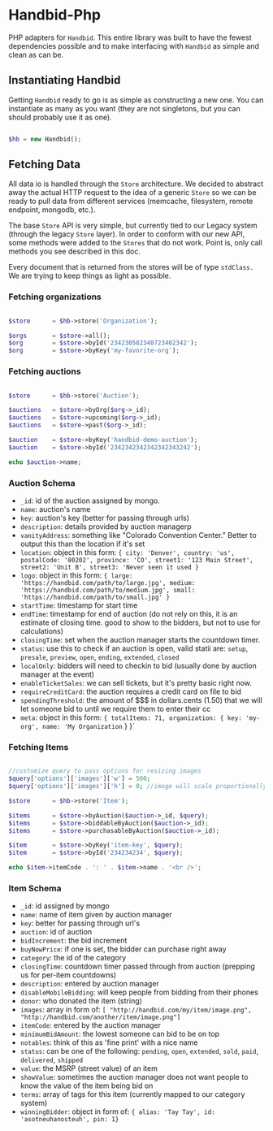 Handbid-Php
===========

PHP adapters for `Handbid`. This entire library was built to have the fewest dependencies possible and to make interfacing
with `Handbid` as simple and clean as can be.

## Instantiating Handbid
Getting `Handbid` ready to go is as simple as constructing a new one. You can instantiate as many as you want (they are not singletons, but you can should probably use it as one).
```php

$hb = new Handbid();

```

## Fetching Data
All data io is handled through the `Store` architecture. We decided to abstract away the actual HTTP request to the idea
 of a generic `Store` so we can be ready to pull data from different services (memcache, filesystem, remote endpoint, mongodb, etc.).

The base `Store` API is very simple, but currently tied to our Legacy system (through the legacy `Store` layer). In order
to conform with our new API, some methods were added to the `Stores` that do not work. Point is, only call methods you
see described in this doc.

Every document that is returned from the stores will be of type `stdClass.` We are trying to keep things as light as possible.


### Fetching organizations
```php

$store      = $hb->store('Organization');

$orgs       = $store->all();
$org        = $store->byId('234230582340723402342');
$org        = $store->byKey('my-favorite-org');


```

### Fetching auctions
```php

$store      = $hb->store('Auction');

$auctions   = $store->byOrg($org->_id);
$auctions   = $store->upcoming($org->_id);
$auctions   = $store->past($org->_id);

$auction    = $store->byKey('handbid-demo-auction');
$auction    = $store->byId('2342342342342342343242');

echo $auction->name;


```

### Auction Schema
- `_id`: id of the auction assigned by mongo.
- `name`: auction's name
- `key`: auction's key (better for passing through urls)
- `description`: details provided by auction managerp
- `vanityAddress`: something like "Colorado Convention Center." Better to output this than the location if it's set
- `location`: object in this form: `{ city: 'Denver', country: 'us', postalCode: '80202', province: 'CO', street1: '123 Main Street', street2: 'Unit B', street3: 'Never seen it used }`
- `logo`: object in this form: `{ large: 'https://handbid.com/path/to/large.jpg', medium: 'https://handbid.com/path/to/medium.jpg', small: 'https://handbid.com/path/to/small.jpg' }`
- `startTime`: timestamp for start time
- `endTime`: timestamp for end of auction (do not rely on this, it is an estimate of closing time. good to show to the bidders, but not to use for calculations)
- `closingTime`: set when the auction manager starts the countdown timer.
- `status`: use this to check if an auction is open, valid statii are: `setup`, `presale`, `preview`, `open`, `ending`, `extended`, `closed`
- `localOnly`: bidders will need to checkin to bid (usually done by auction manager at the event)
- `enableTicketSales`: we can sell tickets, but it's pretty basic right now.
- `requireCreditCard`: the auction requires a credit card on file to bid
- `spendingThreshold`: the amount of $$$ in dollars.cents (1.50) that we will let someone bid to until we require them to enter their cc
- `meta`: object in this form: `{ totalItems: 71, organization: { key: 'my-org', name: 'My Organization` }  }`

### Fetching Items
```php

//customize query to pass options for resizing images
$query['options']['images']['w'] = 500;
$query['options']['images']['h'] = 0; //image will scale proportionally

$store      = $hb->store('Item');

$items      = $store->byAuction($auction->_id, $query);
$items      = $store->biddableByAuction($auction->_id);
$items      = $store->purchasableByAuction($auction->_id);

$item       = $store->byKey('item-key', $query);
$item       = $store->byId('234234234', $query);

echo $item->itemCode . ': ' . $item->name . '<br />';

```

### Item Schema
- `_id`: id assigned by mongo
- `name`: name of item given by auction manager
- `key`: better for passing through url's
- `auction`: id of auction
- `bidIncrement`: the bid increment
- `buyNowPrice`: if one is set, the bidder can purchase right away
- `category`: the id of the category
- `closingTime`: countdown timer passed through from auction (prepping us for per-item countdowns)
- `description`: entered by auction manager
- `disableMobileBidding`: will keep people from bidding from their phones
- `donor`: who donated the item (string)
- `images`: array in form of: `[ "http://handbid.com/my/item/image.png", "http://handbid.com/another/item/image.png"]`
- `itemCode`: entered by the auction manager
- `minimumBidAmount`: the lowest someone can bid to be on top
- `notables`: think of this as 'fine print' with a nice name
- `status`: can be one of the following: `pending`, `open`, `extended`, `sold`, `paid`, `delivered`, `shipped`
- `value`: the MSRP (street value) of an item
- `showValue`: sometimes the auction manager does not want people to know the value of the item being bid on
- `terms`: array of tags for this item (currently mapped to our category system)
- `winningBidder`: object in form of: `{ alias: 'Tay Tay', id: 'asotneuhanosteuh', pin: 1}`


